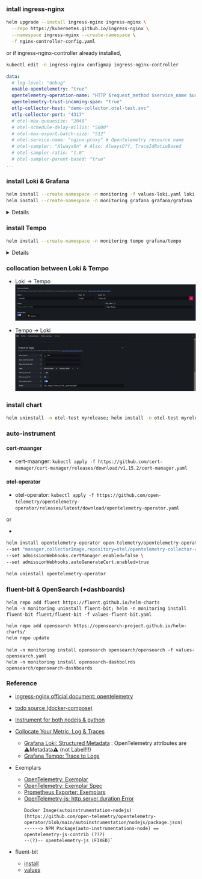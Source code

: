 ### intall ingress-nginx
```bash
helm upgrade --install ingress-nginx ingress-nginx \
  --repo https://kubernetes.github.io/ingress-nginx \
  --namespace ingress-nginx --create-namespace \
  -f nginx-controller-config.yaml
```
or
if ingress-nginx-controller already installed,
```bash
kubectl edit -n ingress-nginx configmap ingress-nginx-controller
```
```yaml
data:
  # log-level: "debug"
  enable-opentelemetry: "true"
  opentelemetry-operation-name: "HTTP $request_method $service_name $uri"
  opentelemetry-trust-incoming-span: "true"
  otlp-collector-host: "demo-collector.otel-test.svc"
  otlp-collector-port: "4317"
  # otel-max-queuesize: "2048"
  # otel-schedule-delay-millis: "5000"
  # otel-max-export-batch-size: "512"
  # otel-service-name: "nginx-proxy" # Opentelemetry resource name
  # otel-sampler: "AlwaysOn" # Also: AlwaysOff, TraceIdRatioBased
  # otel-sampler-ratio: "1.0"
  # otel-sampler-parent-based: "true"
...
```

### install Loki & Grafana
```bash
helm install --create-namespace -n monitoring -f values-loki.yaml loki grafana/loki
helm install --create-namespace -n monitoring grafana grafana/grafana
```

<details>

![Grafana Datasource: Loki](docs/Loki-Connection.png)
</details>


### install Tempo
```bash
helm install --create-namespace -n monitoring tempo grafana/tempo
```

<details>

![Grafana Datasource: Tempo](docs/Tempo-Connection.png)
</details>

### collocation between Loki & Tempo
- Loki -> Tempo
![Grafana Datasource > Loki > derived field](docs/Loki-Derived_fields.png)

- Tempo -> Loki
![Grafana Datasource > Tempo > Trace to logs](docs/Tempo-Trace_to_logs.png)


### install chart
```bash
helm uninstall -n otel-test myrelease; helm install -n otel-test myrelease mychart/; watch 'kubectl get all -n otel-test';
```

### auto-instrument
#### cert-maanger
- cert-maanger: `kubectl apply -f https://github.com/cert-manager/cert-manager/releases/download/v1.15.2/cert-manager.yaml`

#### otel-operator
- otel-operator: `kubectl apply -f https://github.com/open-telemetry/opentelemetry-operator/releases/latest/download/opentelemetry-operator.yaml`

or 

- 
```bash
helm install opentelemetry-operator open-telemetry/opentelemetry-operator \
--set "manager.collectorImage.repository=otel/opentelemetry-collector-contrib" \    # contrib for collector prometheus exporter
--set admissionWebhooks.certManager.enabled=false \
--set admissionWebhooks.autoGenerateCert.enabled=true
```

```bash
helm uninstall opentelemetry-operator
```

### fluent-bit & OpenSearch (+dashboards)
```
helm repo add fluent https://fluent.github.io/helm-charts
helm -n monitoring uninstall fluent-bit; helm -n monitoring install fluent-bit fluent/fluent-bit -f values-fluent-bit.yaml
```

```
helm repo add opensearch https://opensearch-project.github.io/helm-charts/
helm repo update

helm -n monitoring install opensearch opensearch/opensearch -f values-opensearch.yaml
helm -n monitoring install opensearch-dashbolrds opensearch/opensearch-dashboards
```



### Reference
- [ingress-nginx official document: opentelemetry](https://kubernetes.github.io/ingress-nginx/user-guide/third-party-addons/opentelemetry/)
- [todo source (docker-compose)](https://github.com/habmic/opentelemetry-101)

- [Instrument for both nodejs & python](https://github.com/open-telemetry/opentelemetry-operator/blob/main/README.md#opentelemetry-auto-instrumentation-injection)

- [Collocate Your Metric, Log & Traces](https://youtu.be/qVITI34ZFuk?si=soPBhcc2sN5vxb61)
  - [Grafana Loki: Structured Metadata](https://grafana.com/docs/loki/latest/get-started/labels/structured-metadata/) : OpenTelemetry attributes are ⚠️Metadata⚠️ (not Label!!!)
  - [Grafana Tempo: Trace to Logs](https://grafana.com/docs/grafana/latest/datasources/tempo/configure-tempo-data-source/#trace-to-logs)
  
- Exemplars
  - [OpenTelemetry: Exemplar](https://opentelemetry.io/docs/specs/otel/metrics/data-model/#exemplars)
  - [OpenTelemetry: Exemplar Spec](https://github.com/open-telemetry/oteps/blob/main/text/metrics/0113-exemplars.md)
  - [Prometheus Exporter: Exemplars](https://github.com/open-telemetry/opentelemetry-collector-contrib/issues/30197)
  - [OpenTelemetry-js: http.server.duration Error](https://github.com/open-telemetry/opentelemetry-js/pull/3710)
    ```
    Docker Image(autoinstrumentation-nodejs)(https://github.com/open-telemetry/opentelemetry-operator/blob/main/autoinstrumentation/nodejs/package.json) 
    ------> NPM Package(auto-instrumentations-node) == opentelemetry-js-contrib (???) 
    --(?)-- opentelemetry-js (FIXED)`
    ```
    
- fluent-bit
  - [install](https://docs.fluentbit.io/manual/installation/kubernetes#installation)
  - [values](https://github.com/fluent/helm-charts/blob/main/charts/fluent-bit/values.yaml)